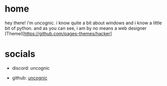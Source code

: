 # **home**
hey there! i'm uncognic. i know quite a bit about windows and i know a little bit of python. and as you can see, i am by no means a web designer (Theme)[https://github.com/pages-themes/hacker]

# **socials**

- discord: uncognic

- github: [uncognic](https://github.com/uncognic)



  
  
  
  
  
  
  
  
